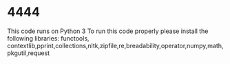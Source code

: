 # 4444
This code runs on Python 3
To run this code properly please install the following libraries:
functools, contextlib,pprint,collections,nltk,zipfile,re,breadability,operator,numpy,math,pkgutil,request
